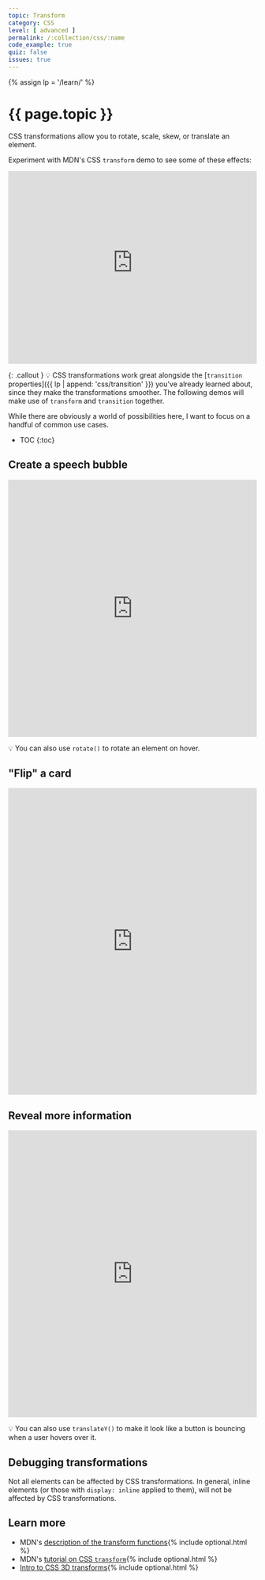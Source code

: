 ```yaml
---
topic: Transform
category: CSS
level: [ advanced ]
permalink: /:collection/css/:name
code_example: true
quiz: false
issues: true
---
```


{% assign lp = '/learn/' %}


# {{ page.topic }}

CSS transformations allow you to rotate, scale, skew, or translate an element.

Experiment with MDN's CSS `transform` demo to see some of these effects:

<iframe class="interactive" src="https://interactive-examples.mdn.mozilla.net/pages/css/transform.html" title="MDN Web Docs Interactive Example" width="100%" height="390" frameborder="0"></iframe>

{: .callout }
<span class="emoji">💡</span> CSS transformations work great alongside the [`transition` properties]({{ lp | append: 'css/transition' }}) you've already learned about, since they make the transformations smoother. The following demos will make use of `transform` and `transition` together.

While there are obviously a world of possibilities here, I want to focus on a handful of common use cases.

* TOC
{:toc}

## Create a speech bubble
<div class="glitch-embed-wrap" style="height: 520px; width: 100%;">
  <iframe
    src="https://glitch.com/embed/#!/embed/css-transform-rotate-1?path=styles.css&previewSize=100&sidebarCollapsed=true"
    title="css-transform-rotate-1 on Glitch"
    allow="geolocation; microphone; camera; midi; vr; encrypted-media"
    style="height: 100%; width: 100%; border: 0;">
  </iframe>
</div>

<span class="emoji">💡</span> You can also use `rotate()` to rotate an element on hover.

## "Flip" a card
<div class="glitch-embed-wrap" style="height: 620px; width: 100%;">
  <iframe
    src="https://glitch.com/embed/#!/embed/css-transform-rotate-2?path=styles.css&previewSize=100&sidebarCollapsed=true"
    title="css-transform-rotate-2 on Glitch"
    allow="geolocation; microphone; camera; midi; vr; encrypted-media"
    style="height: 100%; width: 100%; border: 0;">
  </iframe>
</div>

## Reveal more information
<div class="glitch-embed-wrap" style="height: 580px; width: 100%;">
  <iframe
    src="https://glitch.com/embed/#!/embed/css-transform-translatey-1?path=styles.css&previewSize=100&sidebarCollapsed=true"
    title="css-transform-translatey-1 on Glitch"
    allow="geolocation; microphone; camera; midi; vr; encrypted-media"
    style="height: 100%; width: 100%; border: 0;">
  </iframe>
</div>

<span class="emoji">💡</span> You can also use `translateY()` to make it look like a button is bouncing when a user hovers over it.

## Debugging transformations
Not all elements can be affected by CSS transformations. In general, inline elements (or those with `display: inline` applied to them), will not be affected by CSS transformations.


## Learn more
- MDN's [description of the transform functions](https://developer.mozilla.org/en-US/docs/Web/CSS/transform-function){% include optional.html %}
- MDN's [tutorial on CSS `transform`](https://developer.mozilla.org/en-US/docs/Web/CSS/CSS_Transforms/Using_CSS_transforms){% include optional.html %}
- [Intro to CSS 3D transforms](https://3dtransforms.desandro.com/){% include optional.html %}
